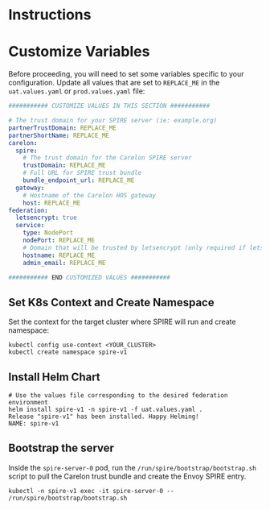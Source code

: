# Instructions

# Customize Variables

Before proceeding, you will need to set some variables specific to your configuration. Update all values that are set 
to `REPLACE_ME` in the `uat.values.yaml` or `prod.values.yaml` file:

```yaml
########### CUSTOMIZE VALUES IN THIS SECTION ###########

# The trust domain for your SPIRE server (ie: example.org)
partnerTrustDomain: REPLACE_ME
partnerShortName: REPLACE_ME
carelon:
  spire:
    # The trust domain for the Carelon SPIRE server
    trustDomain: REPLACE_ME
    # Full URL for SPIRE trust bundle
    bundle_endpoint_url: REPLACE_ME
  gateway:
    # Hostname of the Carelon HOS gateway
    host: REPLACE_ME
federation:
  letsencrypt: true
  service:
    type: NodePort
    nodePort: REPLACE_ME
    # Domain that will be trusted by letsencrypt (only required if letsencrypt is true)
    hostname: REPLACE_ME
    admin_email: REPLACE_ME

########### END CUSTOMIZED VALUES ###########
```

## Set K8s Context and Create Namespace

Set the context for the target cluster where SPIRE will run and create namespace:

```shell
kubectl config use-context <YOUR_CLUSTER>
kubectl create namespace spire-v1
```

## Install Helm Chart

```shell
# Use the values file corresponding to the desired federation environment
helm install spire-v1 -n spire-v1 -f uat.values.yaml .
Release "spire-v1" has been installed. Happy Helming!
NAME: spire-v1
```

## Bootstrap the server

Inside the `spire-server-0` pod, run the `/run/spire/bootstrap/bootstrap.sh` script to pull the Carelon trust bundle 
and create the Envoy SPIRE entry.

```shell
kubectl -n spire-v1 exec -it spire-server-0 -- /run/spire/bootstrap/bootstrap.sh
```